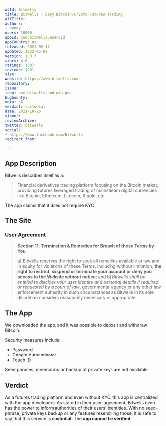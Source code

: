 ```yaml
---
wsId: Bitwells
title: Bitwells - Easy Bitcoin/Crypto Futures Trading
altTitle: 
authors:
- danny
users: 10000
appId: com.bitwells.android
appCountry: us
released: 2021-05-17
updated: 2022-05-09
version: 1.0.7
stars: 4.6
ratings: 1307
reviews: 1261
size: 
website: https://www.bitwells.com
repository: 
issue: 
icon: com.bitwells.android.png
bugbounty: 
meta: ok
verdict: custodial
date: 2021-10-26
signer: 
reviewArchive: 
twitter: bitwells
social:
- https://www.facebook.com/Bitwells
redirect_from: 

---
```


## App Description

Bitwells describes itself as a:

> Financial derivatives trading platform focusing on the Bitcoin market, providing futures leveraged trading of mainstream digital currencies like Bitcoin, Ethereum, Litecoin, Ripple, etc. 

The app claims that it does not require KYC

## The Site

### User Agreement

> **Section 11. Termination & Remedies for Breach of these Terms by You**
>
> a) Bitwells reserves the right to seek all remedies available at law and in equity for violations of these Terms, including without limitation, **the right to restrict, suspend or terminate your account or deny you access to the Website without notice**; and
> b) _Bitwells shall be entitled to disclose your user identity and personal details if required or requested by a court of law_, governmental agency or any other law enforcement authority in such circumstances as Bitwells in its sole discretion considers reasonably necessary or appropriate.

## The App

We downloaded the app, and it was possible to deposit and withdraw Bitcoin. 

Security measures include:

- Password
- Google Authenticator
- Touch ID

Seed phrases, mnemonics or backup of private keys are not available

## Verdict

As a futures trading platform and even without KYC, this app is centralized with the app developers. As stated in their user-agreement, Bitwells even has the power to inform authorities of their users' identities. With no seed-phrase, private keys backup or any features resembling those, it is safe to say that this service is **custodial**. The **app cannot be verified.**
